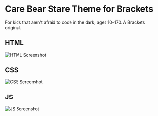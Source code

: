 Care Bear Stare Theme for Brackets
=============================

For kids that aren't afraid to code in the dark; ages 10–170. A Brackets original.

## HTML
![HTML Screenshot](https://github.com/Brackets-Themes/CareBearStare/blob/master/screenshots/html.png)

## CSS
![CSS Screenshot](https://github.com/Brackets-Themes/CareBearStare/blob/master/screenshots/css.png)

## JS
![JS Screenshot](https://github.com/Brackets-Themes/CareBearStare/blob/master/screenshots/js.png)
